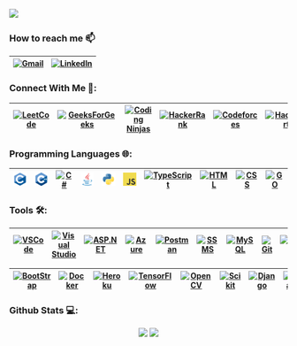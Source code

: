 ![](https://komarev.com/ghpvc/?username=Pulkit3108)
### How to reach me 📫
| [<img src="https://upload.wikimedia.org/wikipedia/commons/thumb/7/7e/Gmail_icon_%282020%29.svg/1280px-Gmail_icon_%282020%29.svg.png" alt="Gmail" width="30">](mailto:pulkitmittal3108@gmail.com)| [<img src="https://raw.githubusercontent.com/rahuldkjain/github-profile-readme-generator/master/src/images/icons/Social/linked-in-alt.svg" alt="LinkedIn" width="30">](https://linkedin.com/in/pulkit-mittal-3108/)
|---|---|
### Connect With Me 🤝:
 | [<img src="https://raw.githubusercontent.com/rahuldkjain/github-profile-readme-generator/master/src/images/icons/Social/leet-code.svg" alt="LeetCode" width="20">](https://www.leetcode.com/pulkit3108/) | [<img src="https://raw.githubusercontent.com/rahuldkjain/github-profile-readme-generator/master/src/images/icons/Social/geeks-for-geeks.svg" alt="GeeksForGeeks" width="30">](https://auth.geeksforgeeks.org/user/500068183/) | [<img src="https://files.codingninjas.in/cn-studio-new-logo-dark-27999.svg" alt="Coding Ninjas" width="100">](https://www.codingninjas.com/studio/profile/Pulkit3108) | [<img src="https://raw.githubusercontent.com/rahuldkjain/github-profile-readme-generator/master/src/images/icons/Social/hackerrank.svg" alt="HackerRank" width="30">](https://www.hackerrank.com/pulkitmittal3108/) | [<img src="https://cdn.iconscout.com/icon/free/png-256/code-forces-3628695-3029920.png" alt="Codeforces" width="30">](https://codeforces.com/profile/500068183/) | [<img src="https://upload.wikimedia.org/wikipedia/commons/e/e8/HackerEarth_logo.png" alt="HackerEarth" width="30">](https://www.hackerearth.com/@500068183/) | [<img src="https://static.uacdn.net/thumbnail/external-app-icons/ce4fd2180646452aa0b03c3ffa3ef8e2.png" alt="CodeChef" width="30">](https://www.codechef.com/users/pulkit3108) | [<img src="https://stx1.spoj.com/gfx/favicon_new.png" alt="SPOJ" width="30">](https://www.spoj.com/users/hunter_3108/) | [<img src="https://assets.interviewbit.com/packs/images/logo.87a398.svg" alt="InterviewBit" width="90">](https://www.interviewbit.com/profile/pulkit-mittal_445/) | [<img src="https://img.atcoder.jp/assets/icon/avatar.png" alt="AtCoder" width="40">](https://atcoder.jp/users/hunter8013) | [<img src="https://raw.githubusercontent.com/rahuldkjain/github-profile-readme-generator/master/src/images/icons/Social/kaggle.svg" alt="Kaggle" width="30">](https://kaggle.com/p500068183/)
|---|---|---|---|---|---|---|---|---|---|---|
### Programming Languages 🌐:
| [<img src="https://raw.githubusercontent.com/devicons/devicon/master/icons/c/c-original.svg" alt="C" width="35">](https://docs.microsoft.com/en-us/cpp/c-language/?view=msvc-170/) | [<img src="https://raw.githubusercontent.com/devicons/devicon/master/icons/cplusplus/cplusplus-original.svg" alt="CPP" width="35">](https://docs.microsoft.com/en-us/cpp/cpp/?view=msvc-170/) | [<img src="https://upload.wikimedia.org/wikipedia/commons/thumb/b/bd/Logo_C_sharp.svg/1200px-Logo_C_sharp.svg.png" alt="C#" width="30">](https://learn.microsoft.com/en-us/dotnet/csharp/)  | [<img src="https://raw.githubusercontent.com/devicons/devicon/master/icons/java/java-original.svg" alt="Java" width="35">](https://docs.oracle.com/en/java/)  |  [<img src="https://raw.githubusercontent.com/devicons/devicon/master/icons/python/python-original.svg" alt="Python" width="35">](https://docs.python.org/3/) |  [<img src="https://raw.githubusercontent.com/github/explore/80688e429a7d4ef2fca1e82350fe8e3517d3494d/topics/javascript/javascript.png" alt="JavaScript" width="35">](https://developer.mozilla.org/en-US/docs/Web/JavaScript/) | [<img src="https://upload.wikimedia.org/wikipedia/commons/thumb/4/4c/Typescript_logo_2020.svg/512px-Typescript_logo_2020.svg.png?20221110153201" alt="TypeScript" width="40">](https://www.typescriptlang.org/docs/) | [<img src="https://static.wikia.nocookie.net/logopedia/images/0/02/HTML5_logo.svg/revision/latest/scale-to-width-down/150?cb=20110118165238" alt="HTML" width="35">](https://developer.mozilla.org/en-US/docs/Web/HTML/) | [<img src="https://static.wikia.nocookie.net/logopedia/images/1/1d/CSS3_logo_and_wordmark.svg.png/revision/latest/scale-to-width-down/189?cb=20210613082546" alt="CSS" width="35">](https://developer.mozilla.org/en-US/docs/Web/CSS/) | [<img src="https://static.wikia.nocookie.net/logopedia/images/3/3d/Go_Logo.svg/revision/latest/scale-to-width-down/300?cb=20190830231924" alt="GO" width="50">](https://go.dev/doc/)
|---|---|---|---|---|---|---|---|---|---|
### Tools 🛠️:
| [<img src="https://static.wikia.nocookie.net/logopedia/images/9/9a/Visual_Studio_Code_1.35_icon.svg/revision/latest/scale-to-width-down/250?cb=20210214021847" alt="VSCode" width="30">](https://code.visualstudio.com/docs) | [<img src="https://visualstudio.microsoft.com/wp-content/uploads/2021/10/Product-Icon.svg" alt="Visual Studio" width="30">](https://learn.microsoft.com/en-us/visualstudio/windows/?view=vs-2022) | [<img src="https://technostacks.com/wp-content/uploads/2021/01/aspnet_logo.png" alt="ASP.NET" width="40">](https://learn.microsoft.com/en-us/aspnet/core/?view=aspnetcore-7.0&WT.mc_id=dotnet-35129-website) | [<img src="https://swimburger.net/media/ppnn3pcl/azure.png" alt="Azure" width="30">](https://learn.microsoft.com/en-us/azure/?product=popular) | [<img src="https://upload.wikimedia.org/wikipedia/commons/c/c2/Postman_%28software%29.png" alt="Postman" width="90">](https://learning.postman.com/docs/getting-started/introduction/) | [<img src="https://www.edureka.co/blog/wp-content/uploads/2019/10/logo.png" alt="SSMS" width="30">](https://learn.microsoft.com/en-us/sql/ssms/sql-server-management-studio-ssms?view=sql-server-ver16) | [<img src="https://1000logos.net/wp-content/uploads/2020/08/MySQL-Logo-640x400.png" alt="MySQL" width="50">](https://dev.mysql.com/doc/) | [<img src="https://static.wikia.nocookie.net/logopedia/images/b/b7/Git_%28no_text%29.svg/revision/latest/scale-to-width-down/180?cb=20211229120036" alt="Git" width="30">](https://git-scm.com/doc) | [<img src="https://upload.wikimedia.org/wikipedia/commons/thumb/c/cf/Angular_full_color_logo.svg/2048px-Angular_full_color_logo.svg.png" alt="Angular" width="30">](https://angular.io/docs) | [<img src="https://raw.githubusercontent.com/devicons/devicon/master/icons/react/react-original-wordmark.svg" alt="ReactJS" width="30">](https://reactjs.org/docs/getting-started.html) 
|---|---|---|---|---|---|---|---|---|---|

| [<img src="https://getbootstrap.com/docs/5.0/assets/brand/bootstrap-logo.svg" alt="BootStrap" width="30">](https://getbootstrap.com/docs/5.1/getting-started/introduction/) | [<img src="https://e7.pngegg.com/pngimages/442/914/png-clipart-docker-logo-icons-logos-emojis-tech-companies-thumbnail.png" alt="Docker" width="30">](https://docs.docker.com/) | [<img src="https://devcenter3.assets.heroku.com/assets/public/devcenter-logo-4926eb38aabfae3bce48928732e3d320de6c723f89c416d016a9ce2e8f378d79.svg" alt="Heroku" width="30">](https://devcenter.heroku.com/categories/reference) | [<img src="https://www.kubeflow.org/docs/images/logos/TensorFlow.png" alt="TensorFlow" width="30">](https://www.tensorflow.org/api_docs) | [<img src="https://www.vectorlogo.zone/logos/opencv/opencv-icon.svg" alt="OpenCV" width="30">](https://docs.opencv.org/4.x/) | [<img src="https://upload.wikimedia.org/wikipedia/commons/0/05/Scikit_learn_logo_small.svg" alt="Scikit" width="50">](https://scikit-learn.org/stable/) |  [<img src="https://static.djangoproject.com/img/logo-django.42234b631760.svg" alt="Django" width="35">](https://docs.djangoproject.com/en/4.0/) | [<img src="https://www.kindpng.com/picc/m/188-1882559_python-flask-hd-png-download.png" alt="Flask" width="30">](https://flask.palletsprojects.com/en/2.0.x/) | [<img src="https://upload.wikimedia.org/wikipedia/commons/thumb/3/38/Jupyter_logo.svg/883px-Jupyter_logo.svg.png" alt="Jupyter" width="30">](https://jupyter-notebook.readthedocs.io/en/stable/) |  [<img src="https://static.wikia.nocookie.net/logopedia/images/d/db/Android_Studio_Icon_2021.svg/revision/latest/scale-to-width-down/200?cb=20210305211354" alt="Android_Studio" width="35">](https://developer.android.com/docs/)    
|---|---|---|---|---|---|---|---|---|---|


### Github Stats 💻:
<p align="centre">
 <div align = "center">
  <img width="46%" src="https://github-readme-stats.vercel.app/api?username=pulkit3108&show_icons=true&title_color=fff&icon_color=79ff97&text_color=9f9f9f&bg_color=151515" /></a>
  <img width="49%" src="https://github-readme-streak-stats.herokuapp.com/?user=pulkit3108&theme=dark" /></a>
  </div>
</p>
